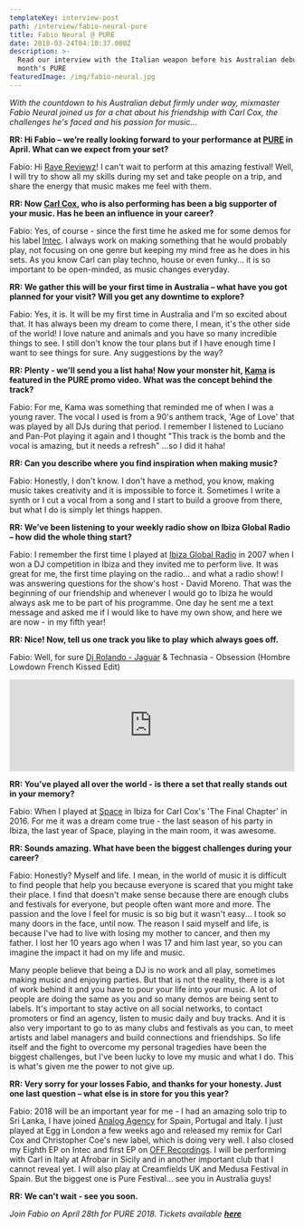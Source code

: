 ```yaml
---
templateKey: interview-post
path: /interview/fabio-neural-pure
title: Fabio Neural @ PURE
date: 2018-03-24T04:10:37.000Z
description: >-
  Read our interview with the Italian weapon before his Australian debut at next
  month's PURE 
featuredImage: /img/fabio-neural.jpg
---
```

_With the countdown to his Australian debut firmly under way, mixmaster Fabio Neural joined us for a chat about his friendship with Carl Cox, the challenges he's faced and his passion for music..._

**RR: Hi Fabio – we’re really looking forward to your performance at **[**PURE**](https://www.facebook.com/purecarlcox/)** in April. What can we expect from your set?**

Fabio: Hi [Rave Reviewz](https://www.facebook.com/ravereviewz/)! I can't wait to perform at this amazing festival! Well, I will try to show all my skills during my set and take people on a trip, and share the energy that music makes me feel with them.

**RR: Now **[**Carl Cox,**](https://ravereviewz.net.au/interview/carl-cox-pure)** who is also performing has been a big supporter of your music. Has he been an influence in your career?**

Fabio: Yes, of course - since the first time he asked me for some demos for his label [Intec](https://www.facebook.com/IntecDigital/). I always work on making something that he would probably play, not focusing on one genre but keeping my mind free as he does in his sets. As you know Carl can play techno, house or even funky... it is so important to be open-minded, as music changes everyday.

**RR: We gather this will be your first time in Australia – what have you got planned for your visit? Will you get any downtime to explore?**

Fabio: Yes, it is. It will be my first time in Australia and I'm so excited about that. It has always been my dream to come there, I mean, it's the other side of the world! I love nature and animals and you have so many incredible things to see. I still don't know the tour plans but if I have enough time I want to see things for sure. Any suggestions by the way? 

**RR: Plenty - we'll send you a list haha! Now your monster hit, **[**Kama**](https://www.beatport.com/track/kama-original-mix/9418512)** is featured in the PURE promo video. What was the concept behind the track?**

Fabio: For me, Kama was something that reminded me of when I was a young raver. The vocal I used is from a 90's anthem track, 'Age of Love' that was played by all DJs during that period. I remember I listened to Luciano and Pan-Pot playing it again and I thought "This track is the bomb and the vocal is amazing, but it needs a refresh" ...so I did it haha!

**RR: Can you describe where you find inspiration when making music?**

Fabio: Honestly, I don't know. I don't have a method, you know, making music takes creativity and it is impossible to force it. Sometimes I write a synth or I cut a vocal from a song and I start to build a groove from there, but what I do is simply let things happen.

**RR: We’ve been listening to your weekly radio show on Ibiza Global Radio – how did the whole thing start?**

Fabio: I remember the first time I played at [Ibiza Global Radio](http://ibizaglobalradio.com/radioshow/fabio-neural-radio-show-by-fabio-neural/) in 2007 when I won a DJ competition in Ibiza and they invited me to perform live. It was great for me, the first time playing on the radio... and what a radio show! I was answering  questions for the show's host - David Moreno. That was the beginning of our friendship and whenever I would go to Ibiza he would always ask me to be part of his programme. One day he sent me a text message and asked me if I would like to have my own show, and here we are now - in my fifth year!

**RR: Nice! Now, tell us one track you like to play which always goes off.**

Fabio: Well, for sure [Dj Rolando - Jaguar](https://www.youtube.com/watch?v=C0f96HQbCY4) & Technasia - Obsession (Hombre Lowdown French Kissed Edit)

<iframe src="https://embed.beatport.com/?id=6679378&type=track" width="100%" height="162" frameborder="0" scrolling="no" style="max-width:600px;"></iframe>

**RR: You’ve played all over the world - is there a set that really stands out in your memory?**

Fabio: When I played at [Space](https://www.facebook.com/spaceibiza/) in Ibiza for Carl Cox's 'The Final Chapter' in 2016. For me it was a dream come true - the last season of his party in Ibiza, the last year of Space, playing in the main room, it was awesome.

**RR: Sounds amazing. What have been the biggest challenges during your career?**

Fabio: Honestly? Myself and life. I mean, in the world of music it is difficult to find people that help you because everyone is scared that you might take their place. I find that doesn't make sense because there are enough clubs and festivals for everyone, but people often want more and more. The passion and the love I feel for music is so big but it wasn't easy... I took so many doors in the face, until now. The reason I said myself and life, is because I've had to live with losing my mother to cancer, and then my father. I lost her 10 years ago when I was 17 and him last year, so you can imagine the impact it had on my life and music. 

Many people believe that being a DJ is no work and all play, sometimes making music and enjoying parties. But that is not the reality, there is a lot of work behind it and you have to pour your life into your music. A lot of people are doing the same as you and so many demos are being sent to labels.  It's important to stay active on all social networks, to contact promoters or find an agency, listen to music daily and buy tracks. And it is also very important to go to as many clubs and festivals as you can, to meet artists and label managers and build connections and friendships. So life itself and the fight to overcome my personal tragedies have been the biggest challenges, but I've been lucky to love my music and what I do. This is what's given me the power to not give up.

**RR: Very sorry for your losses Fabio, and thanks for your honesty. Just one last question – what else is in store for you this year?**

Fabio: 2018 will be an important year for me - I had an amazing solo trip to Sri Lanka, I have joined [Analog Agency](https://www.facebook.com/AnalogAgency/) for Spain, Portugal and Italy. I just played at Egg in London a few weeks ago and released my remix for Carl Cox and Christopher Coe's new label, which is doing very well. I also closed my Eighth EP on Intec and first EP on [OFF Recordings](https://www.facebook.com/OFF.Recordings/).  I will be performing with Carl in Italy at Afrobar in Sicily and in another important club that I cannot reveal yet. I will also play at Creamfields UK and Medusa Festival in Spain. But the biggest one is Pure Festival... see you in Australia guys!

**RR: We can't wait - see you soon.**

_Join Fabio on April 28th for PURE 2018. Tickets available [**here**](http://premier.ticketek.com.au/shows/show.aspx?sh=PURE18)_
